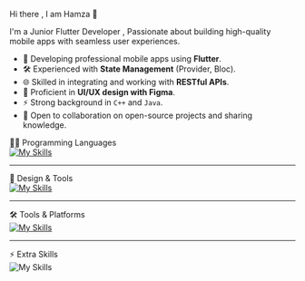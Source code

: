 Hi there , I am Hamza 👋


I'm a Junior Flutter Developer , Passionate about building high-quality mobile apps with seamless user experiences.



- 📱 Developing professional mobile apps using **Flutter**.  
- 🛠️ Experienced with **State Management** (Provider, Bloc).  
- 🌐 Skilled in integrating and working with **RESTful APIs**.  
- 🎨 Proficient in **UI/UX design with Figma**.  
- ⚡ Strong background in `C++` and `Java`.  
- 🤝 Open to collaboration on open-source projects and sharing knowledge.


👨‍💻 Programming Languages  
[![My Skills](https://skillicons.dev/icons?i=dart,flutter)](https://skillicons.dev)  

---

🎨 Design & Tools  
[![My Skills](https://skillicons.dev/icons?i=figma,firebase,postman)](https://skillicons.dev)  

---

🛠️ Tools & Platforms  
[![My Skills](https://skillicons.dev/icons?i=git,github,vscode,androidstudio)](https://skillicons.dev)  

---

⚡ Extra Skills  
![My Skills](https://skillicons.dev/icons?i=java,cpp)
  

